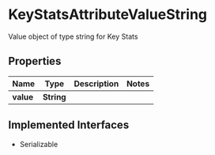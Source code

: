 

# KeyStatsAttributeValueString

Value object of type string for Key Stats

## Properties

Name | Type | Description | Notes
------------ | ------------- | ------------- | -------------
**value** | **String** |  | 


## Implemented Interfaces

* Serializable


